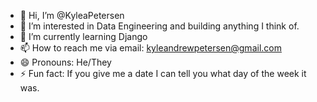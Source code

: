 - 👋 Hi, I’m @KyleaPetersen
- 👀 I’m interested in Data Engineering and building anything I think of.
- 🌱 I’m currently learning Django
- 📫 How to reach me via email: kyleandrewpetersen@gmail.com
- 😄 Pronouns: He/They
- ⚡ Fun fact: If you give me a date I can tell you what day of the week it was.

<!---
KyleaPetersen/KyleaPetersen is a ✨ special ✨ repository because its `README.md` (this file) appears on your GitHub profile.
You can click the Preview link to take a look at your changes.
--->
